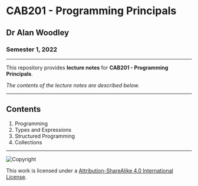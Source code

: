 # CAB201 - Programming Principals

## Dr Alan Woodley

### Semester 1, 2022

---

This repository provides **lecture notes** for **CAB201 - Programming Principals**.

*The contents of the lecture notes are described below.*

---

## Contents

1. Programming
2. Types and Expressions
3. Structured Programming
4. Collections

---

![Copyright](https://licensebuttons.net/l/by-nc-sa/4.0/88x31.png)

This work is licensed under a [Attribution-ShareAlike 4.0 International License](http://creativecommons.org/licenses/by-nc-sa/4.0/).
